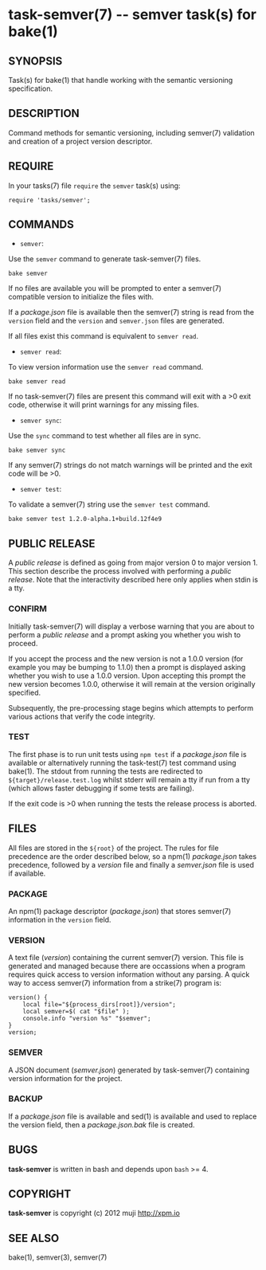 task-semver(7) -- semver task(s) for bake(1)
=============================================

## SYNOPSIS

Task(s) for bake(1) that handle working with the semantic versioning specification.

## DESCRIPTION

Command methods for semantic versioning, including semver(7) validation and creation of a project version descriptor.

## REQUIRE

In your tasks(7) file `require` the `semver` task(s) using:

	require 'tasks/semver';

## COMMANDS

* `semver`:
	
Use the `semver` command to generate task-semver(7) files.

	bake semver
	
If no files are available you will be prompted to enter a semver(7) compatible version to initialize the files with.
	
If a *package.json* file is available then the semver(7) string is read from the `version` field and the `version` and `semver.json` files are generated.

If all files exist this command is equivalent to `semver read`.
	
* `semver read`:
	
To view version information use the `semver read` command.

	bake semver read
	
If no task-semver(7) files are present this command will exit with a >0 exit code, otherwise it will print warnings for any missing files.

* `semver sync`:

Use the `sync` command to test whether all files are in sync.

	bake semver sync
	
If any semver(7) strings do not match warnings will be printed and the exit code will be >0.

* `semver test`:

To validate a semver(7) string use the `semver test` command.

	bake semver test 1.2.0-alpha.1+build.12f4e9
	
## PUBLIC RELEASE

A *public release* is defined as going from major version 0 to major version 1. This section describe the process involved with performing a *public release*. Note that the interactivity described here only applies when stdin is a tty.

### CONFIRM

Initially task-semver(7) will display a verbose warning that you are about to perform a *public release* and a prompt asking you whether you wish to proceed.

If you accept the process and the new version is not a 1.0.0 version (for example you may be bumping to 1.1.0) then a prompt is displayed asking whether you wish to use a 1.0.0 version. Upon accepting this prompt the new version becomes 1.0.0, otherwise it will remain at the version originally specified.

Subsequently, the pre-processing stage begins which attempts to perform various actions that verify the code integrity.

### TEST

The first phase is to run unit tests using `npm test` if a *package.json* file is available or alternatively running the task-test(7) test command using bake(1). The stdout from running the tests are redirected to `${target}/release.test.log` whilst stderr will remain a tty if run from a tty (which allows faster debugging if some tests are failing).

If the exit code is >0 when running the tests the release process is aborted.
	
## FILES

All files are stored in the `${root}` of the project. The rules for file precedence are the order described below, so a npm(1) *package.json* takes precedence, followed by a *version* file and finally a *semver.json* file is used if available.

### PACKAGE

An npm(1) package descriptor (*package.json*) that stores semver(7) information in the `version` field.

### VERSION

A text file (*version*) containing the current semver(7) version. This file is generated and managed because there are occassions when a program requires quick access to version information without any parsing. A quick way to access semver(7) information from a strike(7) program is:

	version() {
		local file="${process_dirs[root]}/version";
		local semver=$( cat "$file" );
		console.info "version %s" "$semver";
	}
	version;

### SEMVER

A JSON document (*semver.json*) generated by task-semver(7) containing version information for the project.

### BACKUP

If a *package.json* file is available and sed(1) is available and used to replace the version field, then a *package.json.bak* file is created.

## BUGS

**task-semver** is written in bash and depends upon `bash` >= 4.

## COPYRIGHT

**task-semver** is copyright (c) 2012 muji <http://xpm.io>

## SEE ALSO

bake(1), semver(3), semver(7)


[SYNOPSIS]: #SYNOPSIS "SYNOPSIS"
[DESCRIPTION]: #DESCRIPTION "DESCRIPTION"
[REQUIRE]: #REQUIRE "REQUIRE"
[COMMANDS]: #COMMANDS "COMMANDS"
[PUBLIC RELEASE]: #PUBLIC-RELEASE "PUBLIC RELEASE"
[CONFIRM]: #CONFIRM "CONFIRM"
[TEST]: #TEST "TEST"
[FILES]: #FILES "FILES"
[PACKAGE]: #PACKAGE "PACKAGE"
[VERSION]: #VERSION "VERSION"
[SEMVER]: #SEMVER "SEMVER"
[BACKUP]: #BACKUP "BACKUP"
[BUGS]: #BUGS "BUGS"
[COPYRIGHT]: #COPYRIGHT "COPYRIGHT"
[SEE ALSO]: #SEE-ALSO "SEE ALSO"


[strike(1)]: strike.1.html
[boilerplate(3)]: boilerplate.3.html
[require(3)]: require.3.html
[method(3)]: method.3.html
[http(3)]: http.3.html
[bake(1)]: bake.1.html
[rest(1)]: rest.1.html
[git(1)]: http://git-scm.com/
[bash(1)]: http://man.cx/bash(1)
[curl(1)]: http://man.cx/curl(1)
[echo(1)]: http://man.cx/echo(1)
[find(1)]: http://man.cx/find(1)
[tee(1)]: http://man.cx/tee(1)
[ronn(1)]: https://github.com/rtomayko/ronn
[github(7)]: http://github.com/
[json-sh(1)]: https://github.com/dominictarr/JSON.sh
[npm(1)]: http://npmjs.org
[ruby(3)]: http://www.ruby-lang.org/
[rake(1)]: http://rake.rubyforge.org/
[semver(7)]: http://semver.org/
[sed(1)]: http://man.cx/sed(1)
[ant(1)]: http://ant.apache.org/
[printf(1)]: http://man.cx/printf(1)
[source(1)]: http://man.cx/source(1)
[array(3)]: array.3.html
[console(3)]: console.3.html
[delegate(3)]: delegate.3.html
[executable(3)]: executable.3.html
[git(3)]: git.3.html
[globals-api(3)]: globals-api.3.html
[help(7)]: help.7.html
[json(3)]: json.3.html
[semver(3)]: semver.3.html
[strike-credits(7)]: strike-credits.7.html
[strike-tree(7)]: strike-tree.7.html
[strike(7)]: strike.7.html
[task-ant(7)]: task-ant.7.html
[task-clean(7)]: task-clean.7.html
[task-doc(7)]: task-doc.7.html
[task-list(7)]: task-list.7.html
[task-rake(7)]: task-rake.7.html
[task-semver(7)]: task-semver.7.html
[task-test(7)]: task-test.7.html
[task-todo(7)]: task-todo.7.html
